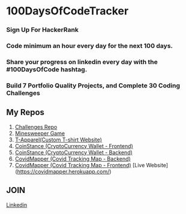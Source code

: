 # 100DaysOfCodeTracker

### Sign Up For HackerRank 
### Code minimum an hour every day for the next 100 days.
### Share your progress on linkedin every day with the #100DaysOfCode hashtag.
### Build 7 Portfolio Quality Projects, and Complete 30 Coding Challenges


## My Repos
 1. [Challenges Repo]()
 2. [Minesweeper Game](https://github.com/ameshalexk/minesweeper)
 3. [T-Apparel(Custom T-shirt Website)](https://github.com/ameshalexk/p2-tapparel)
 4. [CoinStance (CryptoCurrency Wallet - Frontend)](https://github.com/ameshalexk/cryptofront)
 5. [CoinStance (CryptoCurrency Wallet - Backend)](https://github.com/ameshalexk/cryptoback)
 6. [CovidMapper (Covid Tracking Map - Backend)](https://github.com/ameshalexk/covidmapper)
 7. [CovidMapper (Covid Tracking Map - Frontend)](https://github.com/ameshalexk/covidclient) [Live Website] (https://covidmapper.herokuapp.com/)


## JOIN
[Linkedin](https://www.linkedin.com/in/amesh-alex-kuruvilla/)

